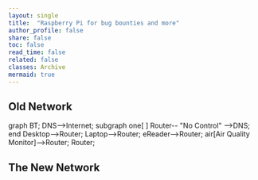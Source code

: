 ```yaml
---
layout: single
title:  "Raspberry Pi for bug bounties and more"
author_profile: false
share: false
toc: false
read_time: false
related: false 
classes: Archive
mermaid: true 
---
```


## Old Network

<div class="mermaid">
graph BT;
    DNS-->Internet;
    subgraph one[ ]
    Router-- "No Control" -->DNS;
    end
    Desktop-->Router;
    Laptop-->Router;
    eReader-->Router;
    air[Air Quality Monitor]-->Router;
    Router;

</div>

## The New Network

